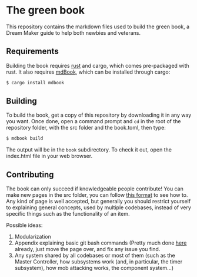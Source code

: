 # The green book
This repository contains the markdown files used to build the green book, a Dream Maker guide to help both newbies and veterans.

## Requirements
Building the book requires [rust] and cargo, which comes pre-packaged with rust. It also requires [mdBook], which can be installed through cargo:

[rust]: https://www.rust-lang.org/en-US/
[mdBook]: https://github.com/azerupi/mdBook

```bash
$ cargo install mdbook
```

## Building
To build the book, get a copy of this repository by downloading it in any way you want. Once done, open a command prompt and `cd` in the root of the repository folder, with the src folder and the book.toml, then type:

```bash
$ mdbook build
```
The output will be in the `book` subdirectory. To check it out, open the index.html file in your web browser.

## Contributing
The book can only succeed if knowledgeable people contribute! You can make new pages in the src folder, you can follow [this format] to see how to.
Any kind of page is well accepted, but generally you should restrict yourself to explaining general concepts, used by multiple codebases, instead of very specific things such as the functionality of an item.

Possible ideas:
1) Modularization
2) Appendix explaining basic git bash commands (Pretty much done [here] already, just move the page over, and fix any issue you find.
3) Any system shared by all codebases or most of them (such as the Master Controller, how subsystems work (and, in particular, the timer subsystem), how mob attacking works, the component system...)


[this format]: https://rust-lang-nursery.github.io/mdBook/format/index.html
[here]: https://wiki.hippiestation.com/index.php/Setting_up_git